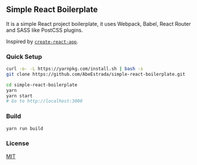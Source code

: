 ## Simple React Boilerplate

It is a simple React project boilerplate, it uses Webpack, Babel, React Router and SASS like PostCSS plugins.

Inspired by [`create-react-app`](https://github.com/facebookincubator/create-react-app).

### Quick Setup

```bash
curl -o- -L https://yarnpkg.com/install.sh | bash -s
git clone https://github.com/AbeEstrada/simple-react-boilerplate.git

cd simple-react-boilerplate
yarn
yarn start
# Go to http://localhost:3000
```

### Build

```bash
yarn run build
```

### License

[MIT](./LICENSE)
